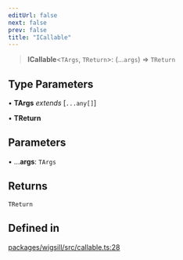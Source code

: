 ```yaml
---
editUrl: false
next: false
prev: false
title: "ICallable"
---
```


> **ICallable**\<`TArgs`, `TReturn`\>: (...`args`) => `TReturn`

## Type Parameters

• **TArgs** *extends* [`...any[]`]

• **TReturn**

## Parameters

• ...**args**: `TArgs`

## Returns

`TReturn`

## Defined in

[packages/wigsill/src/callable.ts:28](https://github.com/software-mansion-labs/wigsill/blob/3eabd476f023822e50f40404033f5b0520bf8089/packages/wigsill/src/callable.ts#L28)

